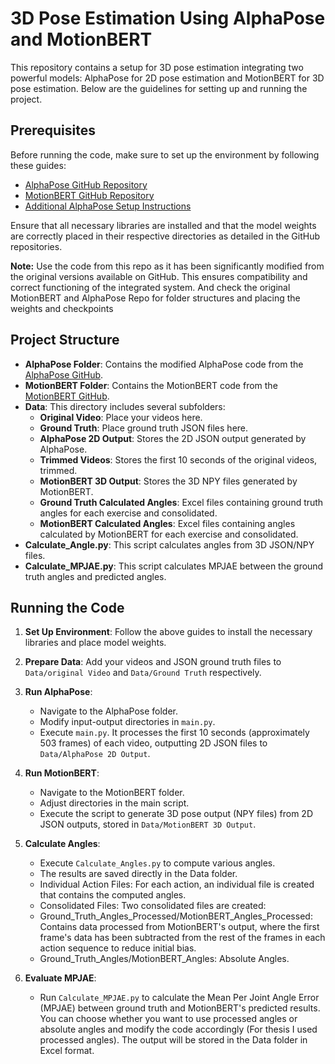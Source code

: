 
# 3D Pose Estimation Using AlphaPose and MotionBERT

This repository contains a setup for 3D pose estimation integrating two powerful models: AlphaPose for 2D pose estimation and MotionBERT for 3D pose estimation. Below are the guidelines for setting up and running the project.

## Prerequisites

Before running the code, make sure to set up the environment by following these guides:

- [AlphaPose GitHub Repository](https://github.com/MVIG-SJTU/AlphaPose/tree/master)
- [MotionBERT GitHub Repository](https://github.com/Walter0807/MotionBERT/tree/main)
- [Additional AlphaPose Setup Instructions](https://blog.csdn.net/weixin_44848751/article/details/132140935)

Ensure that all necessary libraries are installed and that the model weights are correctly placed in their respective directories as detailed in the GitHub repositories.

**Note:** Use the code from this repo as it has been significantly modified from the original versions available on GitHub. This ensures compatibility and correct functioning of the integrated system. And check the original MotionBERT and AlphaPose Repo for folder structures and placing the weights and checkpoints

## Project Structure

- **AlphaPose Folder**: Contains the modified AlphaPose code from the [AlphaPose GitHub](https://github.com/MVIG-SJTU/AlphaPose/tree/master).
- **MotionBERT Folder**: Contains the MotionBERT code from the [MotionBERT GitHub](https://github.com/Walter0807/MotionBERT/tree/main).
- **Data**: This directory includes several subfolders:
  - **Original Video**: Place your videos here.
  - **Ground Truth**: Place ground truth JSON files here.
  - **AlphaPose 2D Output**: Stores the 2D JSON output generated by AlphaPose.
  - **Trimmed Videos**: Stores the first 10 seconds of the original videos, trimmed.
  - **MotionBERT 3D Output**: Stores the 3D NPY files generated by MotionBERT.
  - **Ground Truth Calculated Angles**: Excel files containing ground truth angles for each exercise and consolidated.
  - **MotionBERT Calculated Angles**: Excel files containing angles calculated by MotionBERT for each exercise and consolidated.
 - **Calculate_Angle.py**: This script calculates angles from 3D JSON/NPY files.
 - **Calculate_MPJAE.py**: This script calculates MPJAE between the  ground truth angles and predicted angles.

## Running the Code

1. **Set Up Environment**: Follow the above guides to install the necessary libraries and place model weights.
2. **Prepare Data**: Add your videos and JSON ground truth files to `Data/original Video` and `Data/Ground Truth` respectively.
3. **Run AlphaPose**:
   - Navigate to the AlphaPose folder.
   - Modify input-output directories in `main.py`.
   - Execute `main.py`. It processes the first 10 seconds (approximately 503 frames) of each video, outputting 2D JSON files to `Data/AlphaPose 2D Output`.
4. **Run MotionBERT**:
   - Navigate to the MotionBERT folder.
   - Adjust directories in the main script.
   - Execute the script to generate 3D pose output (NPY files) from 2D JSON outputs, stored in `Data/MotionBERT 3D Output`.
5. **Calculate Angles**:
   - Execute `Calculate_Angles.py` to compute various angles.
   - The results are saved directly in the Data folder.
   - Individual Action Files: For each action, an individual file is created that contains the computed angles.
   - Consolidated Files: Two consolidated files are created:
   - Ground_Truth_Angles_Processed/MotionBERT_Angles_Processed: Contains data processed from MotionBERT's output, where the first frame's data has been subtracted from the rest of the frames in each action sequence to reduce initial bias.
   - Ground_Truth_Angles/MotionBERT_Angles: Absolute Angles.
     
6. **Evaluate MPJAE**:
   - Run `Calculate_MPJAE.py` to calculate the Mean Per Joint Angle Error (MPJAE) between ground truth and MotionBERT's predicted results. You can choose whether you want to use processed angles or absolute angles and modify the code accordingly (For thesis I used processed angles). The output will be stored in the Data folder in Excel format. 
